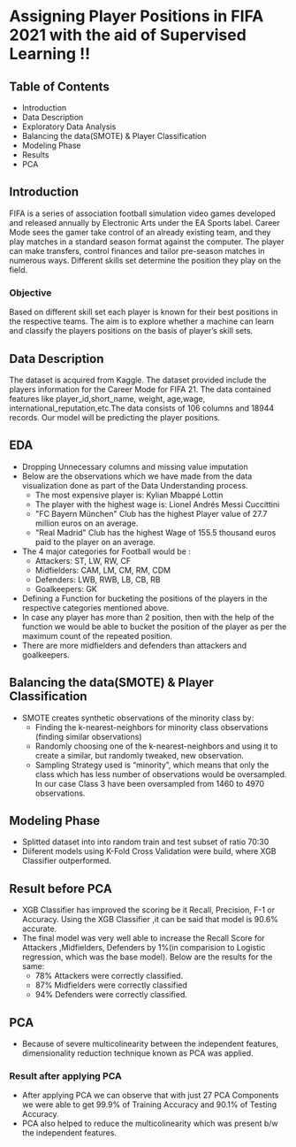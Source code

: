 # Assigning Player Positions in FIFA 2021 with the aid of Supervised Learning !!

## Table of Contents
- Introduction
- Data Description
- Exploratory Data Analysis
- Balancing the data(SMOTE) & Player Classification
- Modeling Phase
- Results
- PCA


## Introduction
FIFA is a series of association football simulation video games developed and released annually by Electronic Arts under the EA Sports label. Career Mode sees the gamer take control of an already existing team, and they play matches in a standard season format against the computer. The player can make transfers, control finances and tailor pre-season matches in numerous ways. Different skills set determine the position they play on the field.

### Objective
Based on different skill set each player is known for their best positions in the respective teams. The aim is to explore whether a machine can learn and classify the players positions on the basis of player’s skill sets.

## Data Description
The dataset is acquired from Kaggle. The dataset provided include the players information for the Career Mode for FIFA 21. The data contained features like player_id,short_name, weight, age,wage, international_reputation,etc.The data consists of 106 columns and 18944 records. Our model will be predicting the player positions.

## EDA
- Dropping Unnecessary columns and missing value imputation
- Below are the observations which we have made from the data visualization done as part of the Data Understanding process.
    * The most expensive player is: Kylian Mbappé Lottin
    * The player with the highest wage is: Lionel Andrés Messi Cuccittini
    * "FC Bayern München" Club has the highest Player value of 27.7 million euros on an average.
    * "Real Madrid" Club has the highest Wage of 155.5 thousand euros paid to the player on an average.
- The 4 major categories for Football would be :
    * Attackers: ST, LW, RW, CF
    * Midfielders: CAM, LM, CM, RM, CDM
    * Defenders: LWB, RWB, LB, CB, RB
    * Goalkeepers: GK
 - Defining a Function for bucketing the positions of the players in the respective categories mentioned above. 
 - In case any player has more than 2 position, then with the help of the function we would be able to bucket the position of the player as per the maximum count of the repeated position.
 - There are more midfielders and defenders than attackers and goalkeepers.
 
 ## Balancing the data(SMOTE) & Player Classification
 - SMOTE creates synthetic observations of the minority class by:
    * Finding the k-nearest-neighbors for minority class observations (finding similar observations)
    * Randomly choosing one of the k-nearest-neighbors and using it to create a similar, but randomly tweaked, new observation.
    * Sampling Strategy used is “minority”, which means that only the class which has less number of observations would be oversampled. In our case Class 3 have been oversampled from 1460 to 4970 observations.
    
## Modeling Phase
- Splitted dataset into into random train and test subset of ratio 70:30
- Diiferent models using K-Fold Cross Validation were build, where XGB Classifier outperformed.

## Result before PCA
- XGB Classifier has improved the scoring be it Recall, Precision, F-1 or Accuracy. Using the XGB Classifier ,it can be said that model is 90.6% accurate.
- The final model was very well able to increase the Recall Score for Attackers ,Midfielders, Defenders by 1%(in comparision to Logistic regression, which was the base model). Below are the results for the same:
    * 78% Attackers were correctly classified.
    * 87% Midfielders were correctly classified
    * 94% Defenders were correctly classified.
    
## PCA
- Because of severe multicolinearity between the independent features, dimensionality reduction technique known as PCA was applied.
### Result after applying PCA
- After applying PCA we can observe that with just 27 PCA Components we were able to get 99.9% of Training Accuracy and 90.1% of Testing Accuracy.
- PCA also helped to reduce the multicolinearity which was present b/w the independent features.

